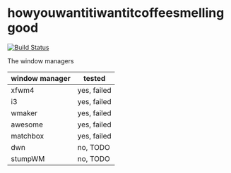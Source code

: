 # howyouwantitiwantitcoffeesmellinggood
[![Build Status](https://travis-ci.org/jorn600/howyouwantitiwantitcoffeesmellinggood.svg?branch=master)](https://travis-ci.org/jorn600/howyouwantitiwantitcoffeesmellinggood)

The window managers

window manager | tested
---|---
xfwm4|yes, failed
i3|yes, failed
wmaker|yes, failed
awesome|yes, failed
matchbox|yes, failed
dwn|no, TODO
stumpWM|no, TODO

